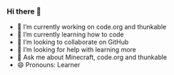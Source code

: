 ### Hi there 👋

- 🔭 I’m currently working on code.org and thunkable
- 🌱 I’m currently learning how to code
- 👯 I’m looking to collaborate on GitHub
- 🤔 I’m looking for help with learning more
- 💬 Ask me about Minecraft, code.org and thunkable
- 😄 Pronouns: Learner
